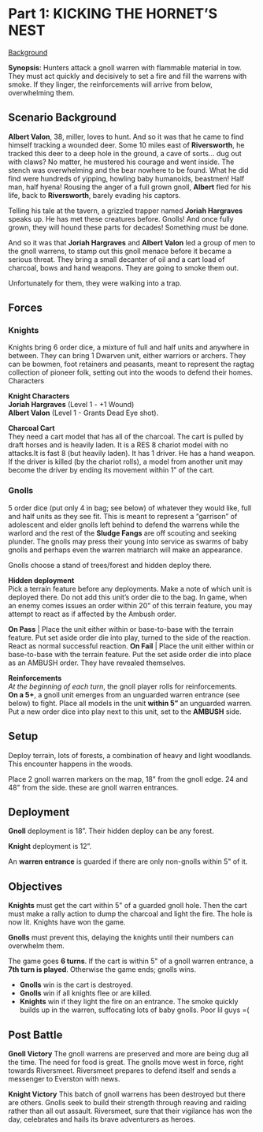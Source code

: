 ---
---
# Part 1: KICKING THE HORNET’S NEST  
[Background](/woe/gnolls-v-knights-0/)

**Synopsis**: Hunters attack a gnoll warren with flammable material in tow. They must act quickly and decisively to set a fire and fill the warrens with smoke. If they linger, the reinforcements will arrive from below, overwhelming them.

## Scenario Background

**Albert Valon**, 38, miller, loves to hunt. And so it was that he came to find himself tracking a wounded deer. Some 10 miles east of **Riversworth**, he tracked this deer to a deep hole in the ground, a cave of sorts... dug out with claws? No matter, he mustered his courage and went inside. The stench was overwhelming and the bear nowhere to be found. What he did find were hundreds of yipping, howling baby humanoids, beastmen! Half man, half hyena! Rousing the anger of a full grown gnoll, **Albert** fled for his life, back to **Riversworth**, barely evading his captors.

Telling his tale at the tavern, a grizzled trapper named **Joriah Hargraves** speaks up. He has met these creatures before. Gnolls! And once fully grown, they will hound these parts for decades! Something must be done.

And so it was that **Joriah Hargraves** and **Albert Valon** led a group of men to the gnoll warrens, to stamp out this gnoll menace before it became a serious threat. They bring a small decanter of oil and a cart load of charcoal, bows and hand weapons. They are going to smoke them out.

Unfortunately for them, they were walking into a trap.

## Forces 
### Knights 
Knights bring 6 order dice, a mixture of full and half units and anywhere in between. They can bring 1 Dwarven unit, either warriors or archers. They can be bowmen, foot retainers and peasants, meant to represent the ragtag collection of pioneer folk, setting out into the woods to defend their homes.
Characters

**Knight Characters**   
**Joriah Hargraves** (Level 1 - +1 Wound)   
**Albert Valon** (Level 1 - Grants Dead Eye shot). 

**Charcoal Cart**  
They need a cart model that has all of the charcoal. The cart is pulled by draft horses and is heavily laden. It is a RES 8 chariot model with no attacks.It is fast 8 (but heavily laden). It has 1 driver. He has a hand weapon. If the driver is killed (by the chariot rolls), a model from another unit may become the driver by ending its movement within 1” of the cart.

### Gnolls
5 order dice (put only 4 in bag; see below) of whatever they would like, full and half units as they see fit. This is meant to represent a “garrison” of adolescent and elder gnolls left behind to defend the warrens while the warlord and the rest of the **Sludge Fangs** are off scouting and seeking plunder. The gnolls may press their young into service as swarms of baby gnolls and perhaps even the warren matriarch will make an appearance.

Gnolls choose a stand of trees/forest and hidden deploy there.

**Hidden deployment**  
Pick a terrain feature before any deployments. Make a note of which unit is deployed there. Do not add this unit’s order die to the bag. In game, when an enemy comes issues an order within 20” of this terrain feature, you may attempt to react as if affected by the Ambush order. 

**On Pass** | Place the unit either within or base-to-base with the terrain feature. Put set aside order die into play, turned to the side of the reaction. React as normal successful reaction.
**On Fail** | Place the unit either within or base-to-base with the terrain feature. Put the set aside order die into place as an AMBUSH order. They have revealed themselves.

**Reinforcements**  
*At the beginning of each turn*, the gnoll player rolls for reinforcements.  
**On a 5+**, a gnoll unit emerges from an unguarded warren entrance (see below) to fight. 
Place all models in the unit **within 5”** an unguarded warren. 
Put a new order dice into play next to this unit, set to the **AMBUSH** side. 

## Setup

Deploy terrain, lots of forests, a combination of heavy and light woodlands. This encounter happens in the woods.  

Place 2 gnoll warren markers on the map, 18" from the gnoll edge. 24 and 48" from the side. these are gnoll warren entrances. 

## Deployment  
 
**Gnoll** deployment is 18”. Their hidden deploy can be any forest.   

**Knight** deployment is 12”.  

An **warren entrance** is guarded if there are only non-gnolls within 5" of it.

## Objectives  
**Knights** must get the cart within 5" of a guarded gnoll hole. Then the cart must make a rally action to dump the charcoal and light the fire. The hole is now lit. Knights have won the game.

**Gnolls** must prevent this, delaying the knights until their numbers can overwhelm them. 

The game goes **6 turns**. If the cart is within 5" of a gnoll warren entrance, a **7th turn is played**. Otherwise the game ends; gnolls wins.

* **Gnolls** win is the cart is destroyed. 
* **Gnolls** win if all knights flee or are killed. 
* **Knights** win if they light the fire on an entrance. The smoke quickly builds up in the warren, suffocating lots of baby gnolls. Poor lil guys =(

## Post Battle
**Gnoll Victory** 
The gnoll warrens are preserved and more are being dug all the time. The need for food is great. The gnolls move west in force, right towards Riversmeet. Riversmeet prepares to defend itself and sends a messenger to Everston with news.

**Knight Victory** 
This batch of gnoll warrens has been destroyed but there are others. Gnolls seek to build their strength through reaving and raiding rather than all out assault. Riversmeet, sure that their vigilance has won the day, celebrates and hails its brave adventurers as heroes. 

